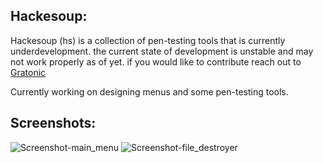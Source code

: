 ## Hackesoup:

Hackesoup (hs) is a collection of pen-testing tools that is currently underdevelopment. the current state of development is unstable and may not work properly as of yet. if you would like to contribute reach out to [Gratonic](https://github.com/Gratonic)

Currently working on designing menus and some pen-testing tools. 

## Screenshots:

![Screenshot-main_menu](https://github.com/user-attachments/assets/ded63049-45a1-4880-ae04-442288ecdfed)
![Screenshot-file_destroyer](https://github.com/user-attachments/assets/7216ff54-de11-465a-8649-42a6e993d1e6)
